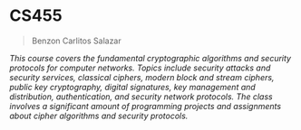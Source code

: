 # CS455
> Benzon Carlitos Salazar

*This course covers the fundamental cryptographic algorithms and security protocols for computer networks. Topics include security attacks and security services, classical ciphers, modern block and stream ciphers, public key cryptography, digital signatures, key management and distribution, authentication, and security network protocols. The class involves a significant amount of programming projects and assignments about cipher algorithms and security protocols.*
